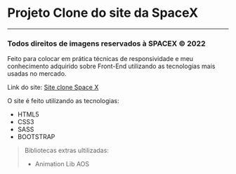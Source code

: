# Projeto Clone do site da SpaceX
----------------------------
### Todos direitos de imagens reservados à SPACEX © 2022

Feito para colocar em prática técnicas de responsividade e meu conhecimento adquirido sobre Front-End utilizando as tecnologias mais usadas no mercado.

Link do site: [Site clone Space X](https://adrielsantana.github.io/Portfolio/projeto_final_spacex/paginas-html/Home_Page.html)

O site é feito utilizando as tecnologias:

* HTML5
* CSS3
* SASS
* BOOTSTRAP

>Bibliotecas extras ultilizadas:
>* Animation Lib AOS
